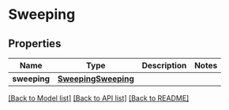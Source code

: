 # Sweeping

## Properties
Name | Type | Description | Notes
------------ | ------------- | ------------- | -------------
**sweeping** | [**SweepingSweeping**](SweepingSweeping.md) |  | 

[[Back to Model list]](../README.md#documentation-for-models) [[Back to API list]](../README.md#documentation-for-api-endpoints) [[Back to README]](../README.md)

